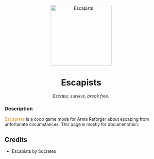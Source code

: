 <div align="center">
  <img alt="Escapists" width="200" height="200" src="https://github.com/igorkis-scrts/AR-Escapists/assets/6746043/619aa5b4-5fdf-4ef2-bf18-8bc3314294ed">
  <h1>Escapists</h1>
  <p>
    <i>Escape, survive, break free.</i>
  </p>
</div>

### Description
<span style="color:#e2a750;">**Escapists**</span> is a coop game mode for Arma Reforger about escaping from unfortunate circumstances.
This page is mostly for documentation.

## Credits
- Escapists by Socrates
